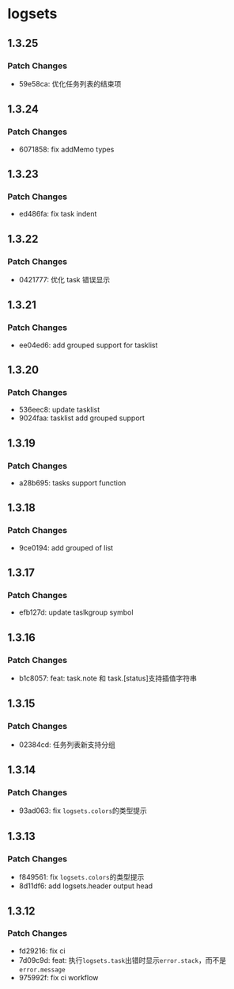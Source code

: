 # logsets

## 1.3.25

### Patch Changes

- 59e58ca: 优化任务列表的结束项

## 1.3.24

### Patch Changes

- 6071858: fix addMemo types

## 1.3.23

### Patch Changes

- ed486fa: fix task indent

## 1.3.22

### Patch Changes

- 0421777: 优化 task 错误显示

## 1.3.21

### Patch Changes

- ee04ed6: add grouped support for tasklist

## 1.3.20

### Patch Changes

- 536eec8: update tasklist
- 9024faa: tasklist add grouped support

## 1.3.19

### Patch Changes

- a28b695: tasks support function

## 1.3.18

### Patch Changes

- 9ce0194: add grouped of list

## 1.3.17

### Patch Changes

- efb127d: update taslkgroup symbol

## 1.3.16

### Patch Changes

- b1c8057: feat: task.note 和 task.[status]支持插值字符串

## 1.3.15

### Patch Changes

- 02384cd: 任务列表新支持分组

## 1.3.14

### Patch Changes

- 93ad063: fix `logsets.colors`的类型提示

## 1.3.13

### Patch Changes

- f849561: fix `logsets.colors`的类型提示
- 8d11df6: add logsets.header output head

## 1.3.12

### Patch Changes

- fd29216: fix ci
- 7d09c9d: feat: 执行`logsets.task`出错时显示`error.stack`，而不是`error.message`
- 975992f: fix ci workflow
